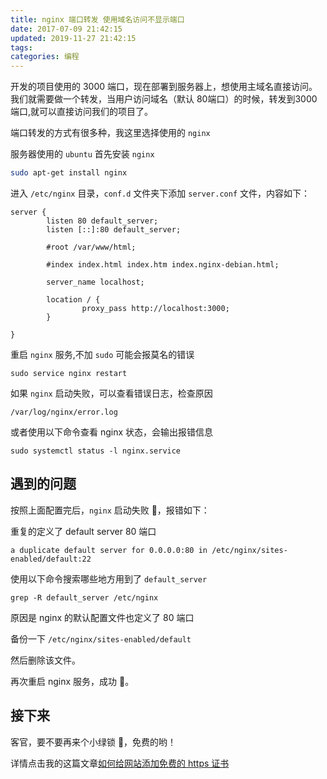 ```yaml
---
title: nginx 端口转发 使用域名访问不显示端口
date: 2017-07-09 21:42:15
updated: 2019-11-27 21:42:15
tags:
categories: 编程
---
```


开发的项目使用的 3000 端口，现在部署到服务器上，想使用主域名直接访问。我们就需要做一个转发，当用户访问域名（默认 80端口）的时候，转发到3000端口,就可以直接访问我们的项目了。

端口转发的方式有很多种，我这里选择使用的 `nginx`

服务器使用的 `ubuntu` 首先安装 `nginx`

```bash
sudo apt-get install nginx
```

进入 `/etc/nginx` 目录，`conf.d` 文件夹下添加 `server.conf` 文件，内容如下：

```nginx
server {
        listen 80 default_server;
        listen [::]:80 default_server;

        #root /var/www/html;

        #index index.html index.htm index.nginx-debian.html;

        server_name localhost;

        location / {
                proxy_pass http://localhost:3000;
        }

}
```

重启 `nginx` 服务,不加 `sudo` 可能会报莫名的错误

```
sudo service nginx restart
```

如果 `nginx` 启动失败，可以查看错误日志，检查原因

```
/var/log/nginx/error.log
```

或者使用以下命令查看 nginx 状态，会输出报错信息

```shell
sudo systemctl status -l nginx.service
```

## 遇到的问题

按照上面配置完后，`nginx` 启动失败 🙈，报错如下：

重复的定义了 default server 80 端口

```
a duplicate default server for 0.0.0.0:80 in /etc/nginx/sites-enabled/default:22
```

使用以下命令搜索哪些地方用到了 `default_server`

```shell
grep -R default_server /etc/nginx
```

原因是 nginx 的默认配置文件也定义了 80 端口

备份一下 `/etc/nginx/sites-enabled/default`

然后删除该文件。

再次重启 nginx 服务，成功 🦊。

## 接下来

客官，要不要再来个小绿锁 🔐，免费的哟！

详情点击我的这篇文章[如何给网站添加免费的 https 证书](https://hufangyun.com/2019/https-config/) 
